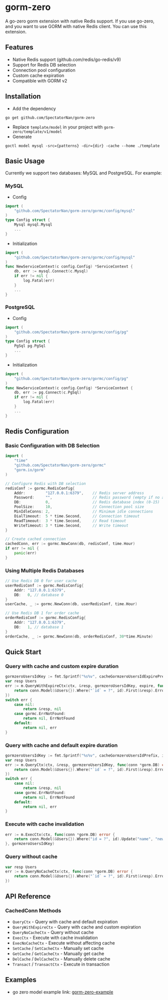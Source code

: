 # gorm-zero
A go-zero gorm extension with native Redis support. If you use go-zero, and you want to use GORM with native Redis client. You can use this extension.

## Features
- Native Redis support (github.com/redis/go-redis/v9)
- Support for Redis DB selection
- Connection pool configuration
- Custom cache expiration
- Compatible with GORM v2

## Installation

- Add the dependency
```shell
go get github.com/SpectatorNan/gorm-zero
```
- Replace `template/model` in your project with `gorm-zero/template/v1/model`
- Generate
```shell
goctl model mysql -src={patterns} -dir={dir} -cache --home ./template
```

## Basic Usage
Currently we support two databases: MySQL and PostgreSQL. For example:

### MySQL
* Config
```go
import (
    "github.com/SpectatorNan/gorm-zero/gormc/config/mysql"
)
type Config struct {
    Mysql mysql.Mysql
    ...
}
```
* Initialization
```go
import (
    "github.com/SpectatorNan/gorm-zero/gormc/config/mysql"
)
func NewServiceContext(c config.Config) *ServiceContext {
    db, err := mysql.Connect(c.Mysql)
    if err != nil {
        log.Fatal(err)
    }
    ...
}
```

### PostgreSQL
* Config
```go
import (
    "github.com/SpectatorNan/gorm-zero/gormc/config/pg"
)
type Config struct {
    PgSql pg.PgSql
    ...
}
```

* Initialization
```go
import (
    "github.com/SpectatorNan/gorm-zero/gormc/config/pg"
)
func NewServiceContext(c config.Config) *ServiceContext {
    db, err := pg.Connect(c.PgSql)
    if err != nil {
        log.Fatal(err)
    }
    ...
}
```

## Redis Configuration

### Basic Configuration with DB Selection
```go
import (
    "time"
    "github.com/SpectatorNan/gorm-zero/gormc"
    "gorm.io/gorm"
)

// Configure Redis with DB selection
redisConf := gormc.RedisConfig{
    Addr:         "127.0.0.1:6379",    // Redis server address
    Password:     "",                  // Redis password (empty if no auth)
    DB:           0,                   // Redis database index (0-15)
    PoolSize:     10,                  // Connection pool size
    MinIdleConns: 2,                   // Minimum idle connections
    DialTimeout:  5 * time.Second,     // Connection timeout
    ReadTimeout:  3 * time.Second,     // Read timeout
    WriteTimeout: 3 * time.Second,     // Write timeout
}

// Create cached connection
cachedConn, err := gormc.NewConn(db, redisConf, time.Hour)
if err != nil {
    panic(err)
}
```

### Using Multiple Redis Databases
```go
// Use Redis DB 0 for user cache
userRedisConf := gormc.RedisConfig{
    Addr: "127.0.0.1:6379",
    DB:   0, // database 0
}
userCache, _ := gormc.NewConn(db, userRedisConf, time.Hour)

// Use Redis DB 1 for order cache
orderRedisConf := gormc.RedisConfig{
    Addr: "127.0.0.1:6379",
    DB:   1, // database 1
}
orderCache, _ := gormc.NewConn(db, orderRedisConf, 30*time.Minute)
```

## Quick Start

### Query with cache and custom expire duration
```go
gormzeroUsersIdKey := fmt.Sprintf("%s%v", cacheGormzeroUsersIdExpirePrefix, id)
var resp Users
err := m.QueryWithExpireCtx(ctx, &resp, gormzeroUsersIdKey, expire, func(conn *gorm.DB) error {
    return conn.Model(&Users{}).Where("`id` = ?", id).First(&resp).Error
})
switch err {
    case nil:
        return &resp, nil
    case gormc.ErrNotFound:
        return nil, ErrNotFound
    default:
        return nil, err
}
```

### Query with cache and default expire duration
```go
gormzeroUsersIdKey := fmt.Sprintf("%s%v", cacheGormzeroUsersIdPrefix, id)
var resp Users
err := m.QueryCtx(ctx, &resp, gormzeroUsersIdKey, func(conn *gorm.DB) error {
    return conn.Model(&Users{}).Where("`id` = ?", id).First(&resp).Error
})
switch err {
    case nil:
        return &resp, nil
    case gormc.ErrNotFound:
        return nil, ErrNotFound
    default:
        return nil, err
}
```

### Execute with cache invalidation
```go
err := m.ExecCtx(ctx, func(conn *gorm.DB) error {
    return conn.Model(&Users{}).Where("id = ?", id).Update("name", "new name").Error
}, gormzeroUsersIdKey)
```

### Query without cache
```go
var resp Users
err := m.QueryNoCacheCtx(ctx, func(conn *gorm.DB) error {
    return conn.Model(&Users{}).Where("`id` = ?", id).First(&resp).Error
})
```

## API Reference

### CachedConn Methods
- `QueryCtx` - Query with cache and default expiration
- `QueryWithExpireCtx` - Query with cache and custom expiration
- `QueryNoCacheCtx` - Query without cache
- `ExecCtx` - Execute with cache invalidation
- `ExecNoCacheCtx` - Execute without affecting cache
- `SetCache` / `SetCacheCtx` - Manually set cache
- `GetCache` / `GetCacheCtx` - Manually get cache
- `DelCache` / `DelCacheCtx` - Manually delete cache
- `Transact` / `TransactCtx` - Execute in transaction

## Examples
- go zero model example link: [gorm-zero-example](https://github.com/SpectatorNan/gorm-zero-example)
